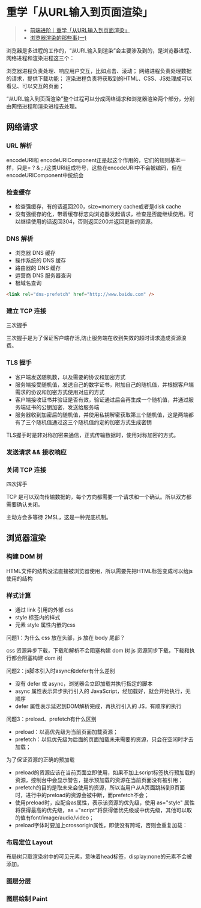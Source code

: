 
# 重学「从URL输入到页面渲染」

> - [前端进阶｜重学「从URL输入到页面渲染」](https://juejin.cn/post/7078245863214039071)
> - [浏览器渲染的那些事(一)](https://segmentfault.com/a/1190000005169412)

浏览器是多进程的工作的，“从URL输入到渲染”会主要涉及到的，是浏览器进程、网络进程和渲染进程这三个：

浏览器进程负责处理、响应用户交互，比如点击、滚动；
网络进程负责处理数据的请求，提供下载功能；
渲染进程负责将获取到的HTML、CSS、JS处理成可以看见、可以交互的页面；

“从URL输入到页面渲染”整个过程可以分成网络请求和浏览器渲染两个部分，分别由网络进程和渲染进程去处理。

## 网络请求

### URL 解析

encodeURI和 encodeURIComponent正是起这个作用的，它们的规则基本一样，只是= ? & ; /这类URI组成符号，这些在encodeURI中不会被编码，但在encodeURIComponent中统统会

### 检查缓存

- 检查强缓存，有的话返回200，size=momery cache或者是disk cache
- 没有强缓存的化，带着缓存标志向浏览器发起请求，检查是否能继续使用。可以继续使用的话返回304，否则返回200并返回更新的资源。

### DNS 解析

- 浏览器 DNS 缓存
- 操作系统的 DNS 缓存
- 路由器的 DNS 缓存
- 运营商 DNS 服务器查询
- 根域名查询

```html
<link rel="dns-prefetch" href="http://www.baidu.com" />
```

### 建立 TCP 连接

三次握手

三次握手是为了保证客户端存活,防止服务端在收到失效的超时请求造成资源浪费。

### TLS 握手

- 客户端发送随机数，以及需要的协议和加密方式
- 服务端接受随机值，发送自己的数字证书，附加自己的随机值，并根据客户端需求的协议和加密方式使用对应的方式
- 客户端接收证书并验证是否有效，验证通过后会再生成一个随机值，并通过服务端证书的公钥加密，发送给服务端
- 服务器收到加密后的随机值，并使用私钥解密获取第三个随机值，这是两端都有了三个随机值通过这三个随机值约定的加密方式生成密钥

TLS握手时是非对称加密来通信，正式传输数据时，使用对称加密的方式。

### 发送请求 && 接收响应

### 关闭 TCP 连接

四次挥手

TCP 是可以双向传输数据的，每个方向都需要一个请求和一个确认。所以双方都需要确认关闭。

主动方会多等待 2MSL，这是一种兜底机制。

## 浏览器渲染

### 构建 DOM 树

HTML文件的结构没法直接被浏览器使用，所以需要先把HTML标签变成可以给js使用的结构

### 样式计算

- 通过 link 引用的外部 css
- style 标签内的样式
- 元素 style 属性内嵌的css

问题1：为什么 css 放在头部，js 放在 body 尾部？

css 资源异步下载，下载和解析不会阻塞构建 dom 树
js 资源同步下载，下载和执行都会阻塞构建 dom 树

问题2：js脚本引入时async和defer有什么差别

- 没有 defer 或 async，浏览器会立即加载并执行指定的脚本
- async 属性表示异步执行引入的 JavaScript，经加载好，就会开始执行，无顺序
- defer 属性表示延迟到DOM解析完成，再执行引入的 JS，有顺序的执行

问题3：preload、prefetch有什么区别

- preload：以高优先级为当前页面加载资源；
- prefetch：以低优先级为后面的页面加载未来需要的资源，只会在空闲时才去加载；

为了保证资源的正确的预加载

- preload的资源应该在当前页面立即使用，如果不加上script标签执行预加载的资源，控制台中会显示警告，提示预加载的资源在当前页面没有被引用；
- prefetch的目的是取未来会使用的资源，所以当用户从A页面跳转到B页面时，进行中的preload的资源会被中断，而prefetch不会；
- 使用preload时，应配合as属性，表示该资源的优先级，使用 as="style" 属性将获得最高的优先级，as ="script"将获得低优先级或中优先级，其他可以取的值有font/image/audio/video；
- preload字体时要加上crossorigin属性，即使没有跨域，否则会重复加载：

### 布局定位 Layout

布局树只取渲染树中的可见元素，意味着head标签，display:none的元素不会被添加。

### 图层分层

### 图层绘制 Paint

